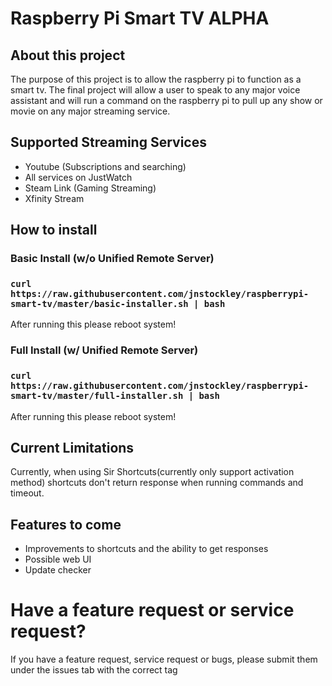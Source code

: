 # Raspberry Pi Smart TV ALPHA

## About this project
 The purpose of this project is to allow the raspberry pi to function as a smart tv. The final project will allow a user to speak to any major voice assistant and will run a command on the raspberry pi to pull up any show or movie on any major streaming service.
 
 ## Supported Streaming Services
  - Youtube (Subscriptions and searching)
  - All services on JustWatch
  - Steam Link (Gaming Streaming)
  - Xfinity Stream
 
 ## How to install
 
 ### Basic Install (w/o Unified Remote Server)
 ### `curl https://raw.githubusercontent.com/jnstockley/raspberrypi-smart-tv/master/basic-installer.sh | bash`
 After running this please reboot system!
 
 ### Full Install (w/ Unified Remote Server)
 ### `curl https://raw.githubusercontent.com/jnstockley/raspberrypi-smart-tv/master/full-installer.sh | bash `
 After running this please reboot system!
 
 ## Current Limitations
 Currently, when using Sir Shortcuts(currently only support activation method) shortcuts don't return response when running commands and timeout.
 
 ## Features to come
 - Improvements to shortcuts and the ability to get responses
 - Possible web UI
 - Update checker
 
 # Have a feature request or service request?
 If you have a feature request, service request or bugs, please submit them under the issues tab with the correct tag
